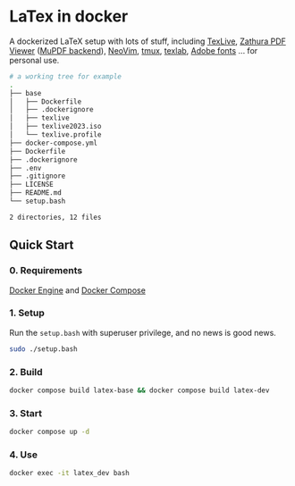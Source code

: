 # LaTex in docker

A dockerized LaTeX setup with lots of stuff, including [TexLive](https://tug.org/texlive/), [Zathura PDF Viewer](https://pwmt.org/projects/zathura/) ([MuPDF backend](https://pwmt.org/projects/zathura-pdf-mupdf/)), [NeoVim](https://neovim.io/), [tmux](https://github.com/tmux/tmux), [texlab](https://github.com/latex-lsp/texlab), [Adobe fonts](https://github.com/adobe-fonts/) ... for personal use.

```bash
# a working tree for example
.
├── base
│   ├── Dockerfile
│   ├── .dockerignore
│   ├── texlive
│   ├── texlive2023.iso
│   └── texlive.profile
├── docker-compose.yml
├── Dockerfile
├── .dockerignore
├── .env
├── .gitignore
├── LICENSE
├── README.md
└── setup.bash

2 directories, 12 files
```

## Quick Start

### 0. Requirements

[Docker Engine](https://docs.docker.com/engine/) and [Docker Compose](https://docs.docker.com/compose/)

### 1. Setup

Run the `setup.bash` with superuser privilege, and no news is good news.

```bash
sudo ./setup.bash
```

### 2. Build

```bash
docker compose build latex-base && docker compose build latex-dev
```

### 3. Start

```bash
docker compose up -d
```

### 4. Use

```bash
docker exec -it latex_dev bash
```
